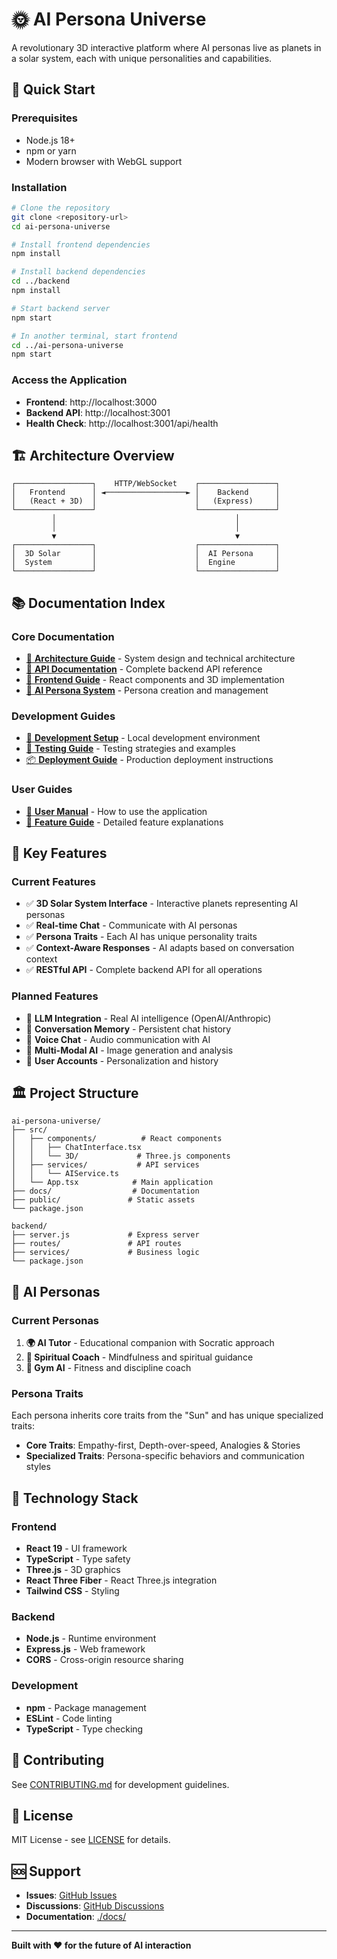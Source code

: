 # 🌞 AI Persona Universe

A revolutionary 3D interactive platform where AI personas live as planets in a solar system, each with unique personalities and capabilities.

## 🚀 Quick Start

### Prerequisites
- Node.js 18+ 
- npm or yarn
- Modern browser with WebGL support

### Installation
```bash
# Clone the repository
git clone <repository-url>
cd ai-persona-universe

# Install frontend dependencies
npm install

# Install backend dependencies
cd ../backend
npm install

# Start backend server
npm start

# In another terminal, start frontend
cd ../ai-persona-universe
npm start
```

### Access the Application
- **Frontend**: http://localhost:3000
- **Backend API**: http://localhost:3001
- **Health Check**: http://localhost:3001/api/health

## 🏗️ Architecture Overview

```
┌─────────────────┐    HTTP/WebSocket    ┌─────────────────┐
│   Frontend      │ ◄──────────────────► │    Backend      │
│   (React + 3D)  │                      │   (Express)     │
└─────────────────┘                      └─────────────────┘
         │                                        │
         │                                        │
         ▼                                        ▼
┌─────────────────┐                      ┌─────────────────┐
│  3D Solar       │                      │  AI Persona     │
│  System         │                      │  Engine         │
└─────────────────┘                      └─────────────────┘
```

## 📚 Documentation Index

### Core Documentation
- [📖 **Architecture Guide**](./docs/ARCHITECTURE.md) - System design and technical architecture
- [🔧 **API Documentation**](./docs/API.md) - Complete backend API reference
- [🎨 **Frontend Guide**](./docs/FRONTEND.md) - React components and 3D implementation
- [🤖 **AI Persona System**](./docs/AI_PERSONAS.md) - Persona creation and management

### Development Guides
- [🚀 **Development Setup**](./docs/DEVELOPMENT.md) - Local development environment
- [🧪 **Testing Guide**](./docs/TESTING.md) - Testing strategies and examples
- [📦 **Deployment Guide**](./docs/DEPLOYMENT.md) - Production deployment instructions

### User Guides
- [👥 **User Manual**](./docs/USER_MANUAL.md) - How to use the application
- [🎯 **Feature Guide**](./docs/FEATURES.md) - Detailed feature explanations

## 🌟 Key Features

### Current Features
- ✅ **3D Solar System Interface** - Interactive planets representing AI personas
- ✅ **Real-time Chat** - Communicate with AI personas
- ✅ **Persona Traits** - Each AI has unique personality traits
- ✅ **Context-Aware Responses** - AI adapts based on conversation context
- ✅ **RESTful API** - Complete backend API for all operations

### Planned Features
- 🔄 **LLM Integration** - Real AI intelligence (OpenAI/Anthropic)
- 🔄 **Conversation Memory** - Persistent chat history
- 🔄 **Voice Chat** - Audio communication with AI
- 🔄 **Multi-Modal AI** - Image generation and analysis
- 🔄 **User Accounts** - Personalization and history

## 🏛️ Project Structure

```
ai-persona-universe/
├── src/
│   ├── components/          # React components
│   │   ├── ChatInterface.tsx
│   │   └── 3D/             # Three.js components
│   ├── services/           # API services
│   │   └── AIService.ts
│   └── App.tsx            # Main application
├── docs/                  # Documentation
├── public/               # Static assets
└── package.json

backend/
├── server.js             # Express server
├── routes/               # API routes
├── services/             # Business logic
└── package.json
```

## 🎯 AI Personas

### Current Personas
1. **🌍 AI Tutor** - Educational companion with Socratic approach
2. **🧘 Spiritual Coach** - Mindfulness and spiritual guidance
3. **💪 Gym AI** - Fitness and discipline coach

### Persona Traits
Each persona inherits core traits from the "Sun" and has unique specialized traits:
- **Core Traits**: Empathy-first, Depth-over-speed, Analogies & Stories
- **Specialized Traits**: Persona-specific behaviors and communication styles

## 🔧 Technology Stack

### Frontend
- **React 19** - UI framework
- **TypeScript** - Type safety
- **Three.js** - 3D graphics
- **React Three Fiber** - React Three.js integration
- **Tailwind CSS** - Styling

### Backend
- **Node.js** - Runtime environment
- **Express.js** - Web framework
- **CORS** - Cross-origin resource sharing

### Development
- **npm** - Package management
- **ESLint** - Code linting
- **TypeScript** - Type checking

## 🤝 Contributing

See [CONTRIBUTING.md](./docs/CONTRIBUTING.md) for development guidelines.

## 📄 License

MIT License - see [LICENSE](./LICENSE) for details.

## 🆘 Support

- **Issues**: [GitHub Issues](https://github.com/your-repo/issues)
- **Discussions**: [GitHub Discussions](https://github.com/your-repo/discussions)
- **Documentation**: [./docs/](./docs/)

---

**Built with ❤️ for the future of AI interaction**